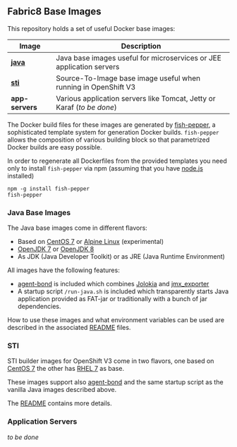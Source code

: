 ## Fabric8 Base Images

This repository holds a set of useful Docker base images:

| Image | Description  |
| --------------------------------------------- | ---------------------------------------- |
| **[java](#java-base-images)** | Java base images useful for microservices or JEE application servers|
| **[sti](#sti)** | Source-To-Image base image useful when running in OpenShift V3 |
| **app-servers** | Various application servers like Tomcat, Jetty or Karaf (*to be done*) |

The Docker build files for these images are generated by
[fish-pepper](https://github.com/rhuss/fish-pepper), a sophisticated
template system for generation Docker builds. `fish-pepper` allows
the composition of various building block so that parametrized Docker
builds are easy possible. 

In order to regenerate all Dockerfiles from the provided templates you
need only to install `fish-pepper` via npm (assuming that you have
[node.js](https://nodejs.org/) installed)

```
npm -g install fish-pepper
fish-pepper
```

### Java Base Images

The Java base images come in different flavors:

* Based on [CentOS 7](https://www.centos.org/) or
  [Alpine Linux](https://www.alpinelinux.org/) (experimental) 
* [OpenJDK 7](http://openjdk.java.net/projects/jdk7/) or
  [OpenJDK 8](http://openjdk.java.net/projects/jdk8/) 
* As JDK (Java Developer Toolkit) or as JRE (Java Runtime Environment)

All images have the following features:

* [agent-bond](https://github.com/fabric8io/agent-bond) is included
  which combines [Jolokia](http://www.jolokia.org) and
  [jmx_exporter](https://github.com/prometheus/jmx_exporter) 
* A startup script `/run-java.sh` is included which transparently
  starts Java application provided as FAT-jar or traditionally with a
  bunch of jar dependencies.

How to use these images and what environment variables can be used are
described in the associated [README](java/images/centos/openjdk8/jdk/README.md) files.  

### STI

STI builder images for OpenShift V3 come in two flavors, one based on
[CentOS 7](https://www.centos.org/) the other has
[RHEL 7](http://www.redhat.com) as base. 

These images support also
[agent-bond](https://github.com/fabric8io/agent-bond) and the same
startup script as the vanilla Java images described above.
 
The [README](sti/images/centos7/README.md) contains more details. 

### Application Servers

*to be done*
